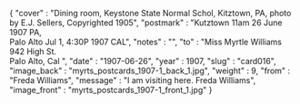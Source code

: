 {
  "cover" : "Dining room, Keystone State Normal Schol, Kitztown, PA, photo by E.J. Sellers, Copyrighted 1905",
  "postmark" : "Kutztown 11am 26 June 1907 PA,<br>Palo Alto Jul 1, 4:30P 1907 CAL",
  "notes" : "",
  "to" : "Miss Myrtle Williams<br>942 High St.<br>Palo Alto, Cal ",
  "date" : "1907-06-26",
  "year" : 1907,
  "slug" : "card016",
  "image_back" : "myrts_postcards_1907-1_back_1.jpg",
  "weight" : 9,
  "from" : "Freda Williams",
  "message" : "I am visiting here. Freda Williams",
  "image_front" : "myrts_postcards_1907-1_front_1.jpg"
}
